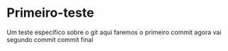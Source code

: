 # Primeiro-teste
Um teste especifico sobre o git
aqui faremos o primeiro commit agora vai
segundo commit
commit final